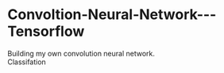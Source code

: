 # Convoltion-Neural-Network---Tensorflow
Building my own convolution neural network.  
Classifation
